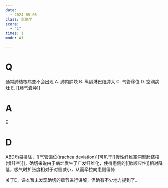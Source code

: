 ```yaml
---
date:
  - 2024-05-05
class: 影像学
score:
  - "1"
times: 1
mode: A1

---
```



# Q
通常肺结核病变不会出现
A. 肺内肿块 
B. 纵隔淋巴结肿大 
C. 气管移位
D. 空洞病灶 
E. [[肺气囊肿]]

# A

E


# D
ABD均易排除，[[气管偏位(trachea deviation)]]可见于[[慢性纤维空洞型肺结核(慢纤空)]]，确切来说由于病灶发生了广发纤维化，使得患侧的[[肺顺应性]]相对降低，吸气时扩张度相对于对侧减小，从而牵拉向患侧偏倚

关于E，课本暂未发现确切的章节进行讲解，但确有不少地方提到了。